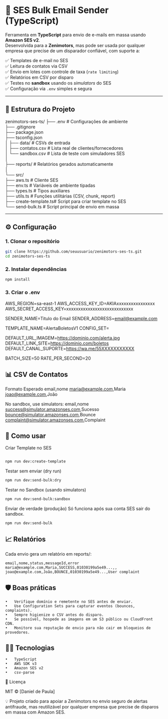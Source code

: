 # 🚀 SES Bulk Email Sender (TypeScript)

Ferramenta em **TypeScript** para envio de e-mails em massa usando **Amazon SES v2**.  
Desenvolvida para a **Zenimotors**, mas pode ser usada por qualquer empresa que precise de um disparador confiável, com suporte a:

✅ Templates de e-mail no SES  
✅ Leitura de contatos via CSV  
✅ Envio em lotes com controle de taxa (`rate limiting`)  
✅ Relatórios em CSV por disparo  
✅ Testes no **sandbox** usando os *simulators* do SES  
✅ Configuração via `.env` simples e segura  

---

## 📂 Estrutura do Projeto
zenimotors-ses-ts/
├── .env                  # Configurações de ambiente <br>
├── .gitignore<br>
├── package.json<br>
├── tsconfig.json<br>
│
├── data/                 # CSVs de entrada<br>
│   ├── contatos.csv      # Lista real de clientes/fornecedores<br>
│   └── sandbox.csv       # Lista de teste com simuladores SES<br>
│<br>
├── reports/              # Relatórios gerados automaticamente<br>
│<br>
└── src/<br>
├── aws.ts            # Cliente SES<br>
├── env.ts            # Variáveis de ambiente tipadas<br>
├── types.ts          # Tipos auxiliares<br>
├── utils.ts          # Funções utilitárias (CSV, chunk, report)<br>
├── create-template.ts# Script para criar template no SES<br>
└── send-bulk.ts      # Script principal de envio em massa<br>

---

## ⚙️ Configuração

### 1. Clonar o repositório
```bash
git clone https://github.com/seuusuario/zenimotors-ses-ts.git
cd zenimotors-ses-ts
```

### 2. Instalar dependências
```bash
npm install
```
### 3. Criar o .env
AWS_REGION=sa-east-1
AWS_ACCESS_KEY_ID=AKIAxxxxxxxxxxxxxxxx
AWS_SECRET_ACCESS_KEY=xxxxxxxxxxxxxxxxxxxxxxxxxxxx

SENDER_NAME=Titulo do Email
SENDER_ADDRESS=email@example.com

TEMPLATE_NAME=AlertaBoletosV1
CONFIG_SET=

DEFAULT_URL_IMAGEM=https://dominio.com/alerta.jpg
DEFAULT_LINK_SITE=https://dominio.com/boletos
DEFAULT_CANAL_SUPORTE=https://wa.me/55XXXXXXXXXXX

BATCH_SIZE=50
RATE_PER_SECOND=20

## 📊 CSV de Contatos
Formato Esperado
email,nome
maria@example.com,Maria
joao@example.com,João

No sandbox, use simulators:
email,nome
success@simulator.amazonses.com,Sucesso
bounce@simulator.amazonses.com,Bounce
complaint@simulator.amazonses.com,Complaint

## 🚀 Como usar
Criar Template no SES
```bash

npm run dev:create-template
```

Testar sem enviar (dry run)
```bash
npm run dev:send-bulk:dry
```

Testar no Sandbox (usando simulators)
```bash
npm run dev:send-bulk:sandbox
```
Enviar de verdade (produção)
Só funciona após sua conta SES sair do sandbox.
```bash
npm run dev:send-bulk
```

## 📈 Relatórios

Cada envio gera um relatório em reports/:
```csv
email,nome,status,messageId,error
maria@example.com,Maria,SUCCESS,01030199a5e49...,,
joao@example.com,João,BOUNCE,01030199a5e49...,User complaint
```

## 🛡️ Boas práticas
	•	Verifique domínio e remetente no SES antes de enviar.
	•	Use Configuration Sets para capturar eventos (bounces, complaints).
	•	Sempre higienize o CSV antes do disparo.
	•	Se possível, hospede as imagens em um S3 público ou CloudFront CDN.
	•	Monitore sua reputação de envio para não cair em bloqueios de provedores.

## 🧑‍💻 Tecnologias
	•	TypeScript
	•	AWS SDK v3
	•	Amazon SES v2
	•	csv-parse

📜 Licença

MIT © [Daniel de Paula]

💡 Projeto criado para apoiar a Zenimotors no envio seguro de alertas antifraude, mas reutilizável por qualquer empresa que precise de disparos em massa com Amazon SES.